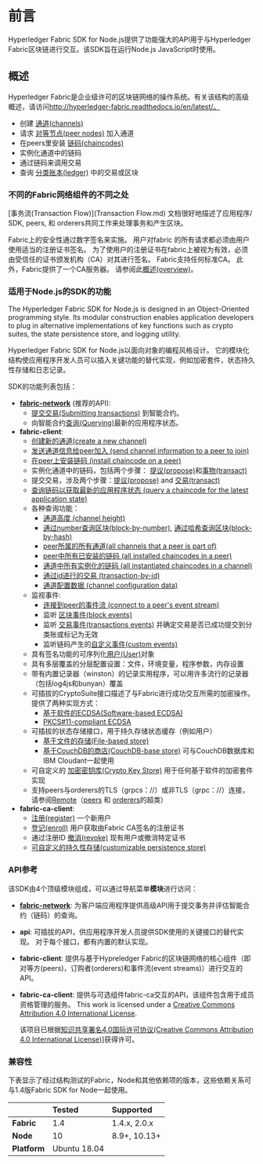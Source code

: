 # 前言

Hyperledger Fabric SDK for Node.js提供了功能强大的API用于与Hyperledger Fabric区块链进行交互。该SDK旨在运行Node.js JavaScript时使用。

## 概述

Hyperledger Fabric是企业级许可的区块链网络的操作系统。有关该结构的高级概述，请访问<http://hyperledger-fabric.readthedocs.io/en/latest/。>

- 创建 [通道(channels)](channel.md)
- 请求 [对等节点(peer nodes)](peer.md) 加入通道
- 在peers里安装 [链码(chaincodes)](chaincode.md)
- 实例化通道中的链码
- 通过链码来调用交易
- 查询 [分类账本(ledger)](ledger-features.md) 中的交易或区块

### 不同的Fabric网络组件的不同之处

[事务流(Transaction Flow)](Transaction Flow.md) 文档很好地描述了应用程序/ SDK, peers, 和 orderers共同工作来处理事务和产生区块。

Fabric上的安全性通过数字签名来实施。 用户对fabric 的所有请求都必须由用户使用适当的注册证书签名。 为了使用户的注册证书在fabric上被视为有效，必须由受信任的证书颁发机构（CA）对其进行签名。 Fabric支持任何标准CA。 此外，Fabric提供了一个CA服务器。 请参阅此[概述(overview)](overview.md)。

### 适用于Node.js的SDK的功能

The Hyperledger Fabric SDK for Node.js is designed in an Object-Oriented programming style. Its modular construction enables application developers to plug in alternative implementations of key functions such as crypto suites, the state persistence store, and logging utility.

Hyperledger Fabric SDK for Node.js以面向对象的编程风格设计。 它的模块化结构使应用程序开发人员可以插入关键功能的替代实现，例如加密套件，状态持久性存储和日志记录。

SDK的功能列表包括：

- [**fabric-network**](module-fabric-network.md) (推荐的API):
  - [提交交易(Submitting transactions)](module-fabric-network.Transaction.md) 到智能合约。
  - 向智能合约[查询(Querying)](evaluate.md)最新的应用程序状态。
- **fabric-client**:
  - [创建新的通道(create a new channel)](createChannel.md)
  - [发送通道信息给peer加入 (send channel information to a peer to join)](joinChannel.md)
  - [在peer上安装链码 (install chaincode on a peer)](installChaincode.md)
  - 实例化通道中的链码，包括两个步骤： [提议(propose)](sendInstantiateProposal.md)和[事物(transact)](sendTransaction.md)
  - 提交交易，涉及两个步骤：[提议(propose)](sendTransactionProposal.md) and [交易(transact)](sendTransaction.md)
  - [查询链码以获取最新的应用程序状态 (query a chaincode for the latest application state)](queryByChaincode.md)
  - 各种查询功能：
    - [通道高度 (channel height)](https://hyperledger.github.io/fabric-sdk-node/release-1.4/Channel.html#queryInfo)
    - [通过number查询区块(block-by-number)](https://hyperledger.github.io/fabric-sdk-node/release-1.4/Channel.html#queryBlock), [通过哈希查询区块(block-by-hash)](https://hyperledger.github.io/fabric-sdk-node/release-1.4/Channel.html#queryBlockByHash)
    - [peer所属的所有通道(all channels that a peer is part of)](https://hyperledger.github.io/fabric-sdk-node/release-1.4/Client.html#queryChannels)
    - [peer中所有已安装的链码 (all installed chaincodes in a peer)](https://hyperledger.github.io/fabric-sdk-node/release-1.4/Client.html#queryInstalledChaincodes)
    - [通道中所有实例化的链码 (all instantiated chaincodes in a channel)](https://hyperledger.github.io/fabric-sdk-node/release-1.4/Channel.html#queryInstantiatedChaincodes)
    - [通过id进行的交易 (transaction-by-id)](https://hyperledger.github.io/fabric-sdk-node/release-1.4/Channel.html#queryTransaction)
    - [通道配置数据 (channel configuration data)](https://hyperledger.github.io/fabric-sdk-node/release-1.4/Channel.html#getChannelConfig)
  - 监视事件:
    - [连接到peer的事件流 (connect to a peer's event stream)](https://hyperledger.github.io/fabric-sdk-node/release-1.4/ChannelEventHub.html#connect)
    - 监听 [区块事件(block events)](https://hyperledger.github.io/fabric-sdk-node/release-1.4/ChannelEventHub.html#registerBlockEvent)
    - 监听 [交易事件(transactions events)](https://hyperledger.github.io/fabric-sdk-node/release-1.4/ChannelEventHub.html#registerTxEvent)  并确定交易是否已成功提交到分类账或标记为无效
    - 监听链码产生的[自定义事件(custom events)](https://hyperledger.github.io/fabric-sdk-node/release-1.4/ChannelEventHub.html#registerChaincodeEvent)
  - 具有签名功能的可序列化[用户(User)](https://hyperledger.github.io/fabric-sdk-node/release-1.4/User.html)对象
  - 具有多层覆盖的分层配置设置：文件，环境变量，程序参数，内存设置
  - 带有内置记录器（winston）的记录实用程序，可以用许多流行的记录器（包括log4js和bunyan）覆盖
  - 可插拔的CryptoSuite接口描述了与Fabric进行成功交互所需的加密操作。 提供了两种实现方式：
    - [基于软件的ECDSA(Software-based ECDSA)](https://hyperledger.github.io/fabric-sdk-node/release-1.4/CryptoSuite_ECDSA_AES.html)
    - [PKCS#11-compliant ECDSA](https://hyperledger.github.io/fabric-sdk-node/release-1.4/CryptoSuite_PKCS11.html)
  - 可插拔的状态存储接口，用于持久存储状态缓存（例如用户）
    - [基于文件的存储(File-based store)](https://hyperledger.github.io/fabric-sdk-node/release-1.4/FileKeyValueStore.html)
    - [基于CouchDB的商店(CouchDB-base store)](https://hyperledger.github.io/fabric-sdk-node/release-1.4/CouchDBKeyValueStore.html) 可与CouchDB数据库和IBM Cloudant一起使用
  - 可自定义的 [加密密钥库(Crypto Key Store)](https://hyperledger.github.io/fabric-sdk-node/release-1.4/CryptoKeyStore.html) 用于任何基于软件的加密套件实现
  - 支持peers与orderers的TLS（grpcs：//）或非TLS（grpc：//）连接，请参阅[Remote](https://hyperledger.github.io/fabric-sdk-node/release-1.4/Remote.html)（[peers](https://hyperledger.github.io/fabric-sdk-node/release-1.4/Peer.html) 和 [orderers](https://hyperledger.github.io/fabric-sdk-node/release-1.4/Orderer.html)的超类）
- **fabric-ca-client**:
  - [注册(register)](https://hyperledger.github.io/fabric-sdk-node/release-1.4/FabricCAServices.html#register) 一个新用户
  - [登记(enroll)](https://hyperledger.github.io/fabric-sdk-node/release-1.4/FabricCAServices.html#enroll) 用户获取由Fabric CA签名的注册证书
  - 通过注册ID [撤消(revoke)](https://hyperledger.github.io/fabric-sdk-node/release-1.4/FabricCAServices.html#revoke) 现有用户或撤消特定证书
  - [可自定义的持久性存储(customizable persistence store)](https://hyperledger.github.io/fabric-sdk-node/release-1.4/FabricCAServices.html)

### API参考

该SDK由4个顶级模块组成，可以通过导航菜单**模块**进行访问：

- [**fabric-network**](https://hyperledger.github.io/fabric-sdk-node/release-1.4/module-fabric-network.html): 为客户端应用程序提供高级API用于提交事务并评估智能合约（链码）的查询。

- **api**: 可插拔的API，供应用程序开发人员提供SDK使用的关键接口的替代实现。 对于每个接口，都有内置的默认实现。

- **fabric-client**: 提供与基于Hypreledger Fabric的区块链网络的核心组件（即对等方(peers)，订购者(orderers)和事件流(event streams)）进行交互的API。

- **fabric-ca-client**: 提供与可选组件fabric-ca交互的API，该组件包含用于成员资格管理的服务。
  This work is licensed under a [Creative Commons Attribution 4.0 International License](http://creativecommons.org/licenses/by/4.0/).

  该项目已根据[知识共享署名4.0国际许可协议(Creative Commons Attribution 4.0 International License)](http://creativecommons.org/licenses/by/4.0/)]获得许可。

### 兼容性

下表显示了经过结构测试的Fabric，Node和其他依赖项的版本，这些依赖关系可与1.4版Fabric SDK for Node一起使用。

|              | Tested       | Supported    |
| :----------- | :----------- | :----------- |
| **Fabric**   | 1.4          | 1.4.x, 2.0.x |
| **Node**     | 10           | 8.9+, 10.13+ |
| **Platform** | Ubuntu 18.04 |              |

